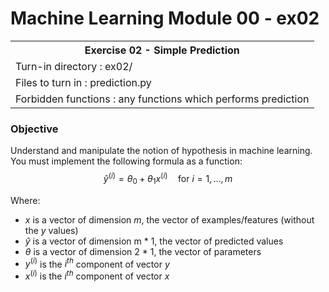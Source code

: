 # Machine Learning Module 00 - ex02

<table>
<tr><th>Exercise 02 -  Simple Prediction</th></tr>
<tr><td>Turn-in directory : ex02/ </tr>
<tr><td>Files to turn in : prediction.py </tr>
<tr><td>Forbidden functions : any functions which performs prediction</tr>
</table>


### Objective

 Understand and manipulate the notion of hypothesis in machine learning. You must implement the following formula as a function: $$\hat{y}^{(i)} = \theta_0 + \theta_1 x^{(i)} \quad \text{for } i = 1, \ldots, m$$

Where:

 - ${x}$ is a vector of dimension ${m}$, the vector of examples/features (without the ${y}$ values)
 - $\hat{y}$ is a vector of dimension m * 1, the vector of predicted values
 - $\theta$ is a vector of dimension 2 * 1, the vector of parameters
 - ${y}^{(i)}$ is the ${i}^{th}$ component of vector ${y}$
 - ${x}^{(i)}$ is the ${i}^{th}$ component of vector ${x}$

